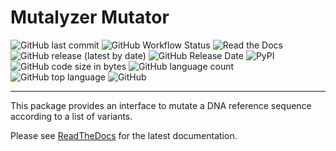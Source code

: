 # Mutalyzer Mutator

![GitHub last commit](https://img.shields.io/github/last-commit/mutalyzer/mutator)
![GitHub Workflow Status](https://img.shields.io/github/workflow/status/mutalyzer/mutator/Python%20package%20CI)
![Read the Docs](https://img.shields.io/readthedocs/mutalyzer-mutator)
![GitHub release (latest by date)](https://img.shields.io/github/v/release/mutalyzer/mutator)
![GitHub Release Date](https://img.shields.io/github/release-date/mutalyzer/mutator)
![PyPI](https://img.shields.io/pypi/v/mutalyzer_hgvs_parser)
![GitHub code size in bytes](https://img.shields.io/github/languages/code-size/mutalyzer/mutator)
![GitHub language count](https://img.shields.io/github/languages/count/mutalyzer/mutator)
![GitHub top language](https://img.shields.io/github/languages/top/mutalyzer/mutator)
![GitHub](https://img.shields.io/github/license/mutalyzer/mutator)

---

This package provides an interface to mutate a DNA reference sequence
according to a list of variants.

Please see [ReadTheDocs](https://mutalyzer-mutator.readthedocs.io) for the latest documentation.
